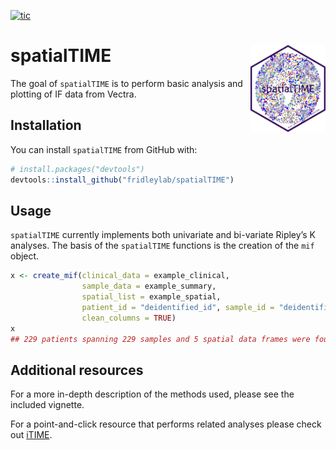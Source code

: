 
<!-- badges: start -->

[![tic](https://github.com/fridleylab/spatialTIME/workflows/tic/badge.svg?branch=master)](https://github.com/fridleylab/spatialTIME/actions)
<!-- badges: end -->

# spatialTIME <img src="man/figures/logo.png" align="right" width="120" />

<!-- badges: start -->
<!-- badges: end -->

The goal of `spatialTIME` is to perform basic analysis and plotting of
IF data from Vectra.

## Installation

You can install `spatialTIME` from GitHub with:

``` r
# install.packages("devtools")
devtools::install_github("fridleylab/spatialTIME")
```

<!--- add CRAN once up and running --->

## Usage

`spatialTIME` currently implements both univariate and bi-variate
Ripley’s K analyses. The basis of the `spatialTIME` functions is the
creation of the `mif` object.

``` r
x <- create_mif(clinical_data = example_clinical,
                sample_data = example_summary,
                spatial_list = example_spatial,
                patient_id = "deidentified_id", sample_id = "deidentified_sample",
                clean_columns = TRUE)
x
## 229 patients spanning 229 samples and 5 spatial data frames were found
```

## Additional resources

For a more in-depth description of the methods used, please see the
included vignette.

For a point-and-click resource that performs related analyses please
check out [iTIME](https://fridleylab.shinyapps.io/iTIME/).
